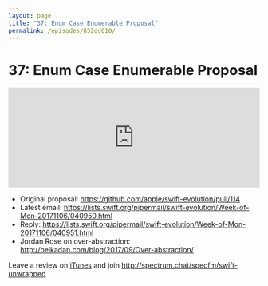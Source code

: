 ```yaml
---
layout: page
title: "37: Enum Case Enumerable Proposal"
permalink: /episodes/852dd010/
---
```


# 37: Enum Case Enumerable Proposal

<iframe frameBorder="0" height="200px" scrolling="no" seamless src="https://player.simplecast.com/0c2522ea-b3c8-4d72-a96b-653fdee6a484" width="100%"></iframe>

* Original proposal: https://github.com/apple/swift-evolution/pull/114
* Latest email: https://lists.swift.org/pipermail/swift-evolution/Week-of-Mon-20171106/040950.html
* Reply: https://lists.swift.org/pipermail/swift-evolution/Week-of-Mon-20171106/040951.html
* Jordan Rose on over-abstraction: http://belkadan.com/blog/2017/09/Over-abstraction/

Leave a review on [iTunes](https://itunes.apple.com/us/podcast/swift-unwrapped/id1209817203?mt=2) and join http://spectrum.chat/specfm/swift-unwrapped

